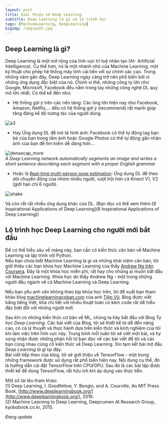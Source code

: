 ```yaml
---
layout: post
title: Giới thiệu về Deep Learning
subtitle: Deep Learning là gì và lộ trình học
tags: [MachineLearning, DeepLearning] 
bigimg: /img/path.jpg
---
```

## Deep Learning là gì?        
Deep Learning là một mở rộng của lĩnh vực trí tuệ nhân tạo (AI- Artificial Intelligence). Cụ thể hơn, nó là một nhánh nhỏ của Machine Learning, một kỹ thuật cho phép hệ thống máy tính cải tiến với sự chính xác cao. Trong những năm gần đây, Deep Learning ngày càng trở nên phổ biến bởi vì những ứng dụng đặc biệt của nó. Chính vì thế, những công ty lớn như Google, Microsoft, Facebook đều nắm trong tay những công nghệ DL quy mô lớn nhất. Có thể kể đến như:   
- Hệ thống gợi ý trên các nền tảng: Các ông lớn hiện nay như Facebook, Amazon, Netflix,... đều có hệ thống gợi ý (recommend) rất mạnh giúp tăng đáng kể độ tương tác của người dùng.   

![a3](https://user-images.githubusercontent.com/30632486/29128937-457c1256-7d60-11e7-913e-c0f6fca767a1.jpg)

- Hay Ứng dụng DL để mô tả hình ảnh: Facebook có thể tự động tag bạn bè của bạn trong tấm ảnh hoặc Google Photos có thể tự động gắn nhãn ảnh của bạn để tìm kiếm dễ dàng hơn...  

![densecap_more](https://user-images.githubusercontent.com/30632486/29109834-786abbcc-7d1f-11e7-9a12-1f58b030e7bf.jpg)       
*A Deep Learning network automatically segments an image and writes a short sentence describing each segment with a proper English grammar* 

- Hoặc là [Real-time multi-person pose estimation](https://www.youtube.com/watch?v=pW6nZXeWlGM): Ứng dụng DL để theo dõi chuyển động của nhóm nhiều người, vượt trội hơn cả Kinect V1, V2 (giới hạn chỉ 6 người).  

![shake](https://user-images.githubusercontent.com/30632486/29120605-fe6c2afa-7d45-11e7-8b44-06f1a013394c.gif)  

Và còn rất rất nhiều ứng dụng khác của DL. (Bạn đọc có thể xem thêm [8 Inspirational Applications of Deep Learning](8 Inspirational Applications of Deep Learning))  

## Lộ trình học Deep Learning cho người mới bắt đầu                 
Để có thể hiểu sâu về mảng này, bạn cần có kiến thức căn bản về Machine Learning và lập trình với Python.             
Nếu bạn chưa biết Machine Learning là gì và những khái niệm căn bản, tôi giới thiệu các bạn khóa học Machine Learning của thầy [Andrew Ng trên Coursera](https://www.coursera.org/learn/machine-learning).
Đây là một khóa học miễn phí, rất hay cho những ai muốn bắt đầu với Machine Learning. Khóa học do thầy Andrew Ng - một trong những người đầu ngành về cả Machine Learning và Deep Learning.  

Nếu bạn yếu anh văn không theo kịp khóa học trên, tôi đề xuất bạn tham khảo blog [machinelearningcoban.com](machinelearningcoban.com) của anh [Tiệp Vũ](http://www.personal.psu.edu/thv102/). Blog được viết bằng tiếng Việt, khá chi tiết với nhiều thuật toán có kèm code rất dễ hiểu đặc biệt đối với những người mới. 

Sau khi có những kiến thức cơ bản về ML, chúng ta hãy bắt đầu với Blog *Tự học Deep Learning*. Các bài viết của Blog, tôi sẽ thiết kế từ dễ đến nâng cao, có cả lý thuyết và thực hành dựa trên kiến thức và kinh nghiệm của tôi khi làm việc trên lĩnh vực này. Trung bình mỗi tuần tôi sẽ viết một bài, và hy vọng nhận được những phản hồi từ bạn đọc về các bài viết để tôi và các bạn cùng nhau củng cố kiến thức về Deep Learning. Xin tạm kết bài mở đầu *Deep Learning là gì* tại đây.       
Bài viết tiếp theo của blog, tôi sẽ giới thiệu về TensorFlow - một trong những framework được sử dụng rất phổ biến hiện nay. Nội dung cụ thể, đó là hướng dẫn cài đặt TensorFlow trên CPU/GPU. Sau đó là các bài tập được thiết kế để dùng TensorFlow, rất hữu ích khi áp dụng vào thực tiễn.           
 
Một số tài lệu tham khảo:     
(1) Deep Learning, I. Goodfellow, Y. Bengio, and A. Courville, An MIT Press Book, [http://www.deeplearningbook.org/](http://www.deeplearningbook.org/), 2016.   
(2) Machine Learning to Deep Learning, Deepcumen AI Research Group, kyobobook.co.kr, 2015.  

*Đang update*

